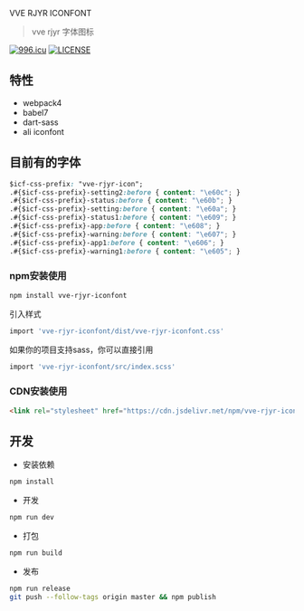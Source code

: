 VVE RJYR ICONFONT

> vve rjyr 字体图标

[![996.icu](https://img.shields.io/badge/link-996.icu-red.svg)](https://996.icu)
[![LICENSE](https://img.shields.io/badge/license-Anti%20996-blue.svg)](https://github.com/996icu/996.ICU/blob/master/LICENSE)

## 特性
- webpack4
- babel7
- dart-sass
- ali iconfont

## 目前有的字体
```css
$icf-css-prefix: "vve-rjyr-icon";
.#{$icf-css-prefix}-setting2:before { content: "\e60c"; }
.#{$icf-css-prefix}-status:before { content: "\e60b"; }
.#{$icf-css-prefix}-setting:before { content: "\e60a"; }
.#{$icf-css-prefix}-status1:before { content: "\e609"; }
.#{$icf-css-prefix}-app:before { content: "\e608"; }
.#{$icf-css-prefix}-warning:before { content: "\e607"; }
.#{$icf-css-prefix}-app1:before { content: "\e606"; }
.#{$icf-css-prefix}-warning1:before { content: "\e605"; }
```

### npm安装使用

```bash
npm install vve-rjyr-iconfont
```

引入样式
```bash
import 'vve-rjyr-iconfont/dist/vve-rjyr-iconfont.css'
```

如果你的项目支持sass，你可以直接引用
```bash
import 'vve-rjyr-iconfont/src/index.scss'
```

### CDN安装使用

```html
<link rel="stylesheet" href="https://cdn.jsdelivr.net/npm/vve-rjyr-iconfont@1.0.2/dist/vve-rjyr-iconfont.css">
```

## 开发

- 安装依赖

```bash
npm install
```

- 开发

```bash
npm run dev
```

- 打包

```bash
npm run build
```

- 发布

```bash
npm run release
git push --follow-tags origin master && npm publish
```
